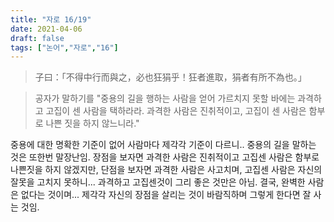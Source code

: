 ```yaml
---
title: "자로 16/19"
date: 2021-04-06
draft: false
tags: ["논어","자로","16"]
---
```


> 子曰：「不得中行而與之，必也狂狷乎！狂者進取，狷者有所不為也。」

> 공자가 말하기를 "중용의 길을 행하는 사람을 얻어 가르치지 못할 바에는 과격하고 고집이 센 사람을 택하라라. 과격한 사람은 진취적이고, 고집이 센 사람은 함부로 나쁜 짓을 하지 않느니라."

중용에 대한 명확한 기준이 없어 사람마다 제각각 기준이 다르니.. 중용의 길을 말하는 것은 또한번 말장난임. 장점을 보자면 과격한 사람은 진취적이고 고집센 사람은 함부로 나쁜짓을 하지 않겠지만, 단점을 보자면 과격한 사람은 사고치며, 고집센 사람은 자신의 잘못을 고치지 못하니... 과격하고 고집센것이 그리 좋은 것만은 아님. 결국, 완벽한 사람은 없다는 것이며... 제각각 자신의 장점을 살리는 것이 바람직하며 그렇게 한다면 잘 사는 것임.
